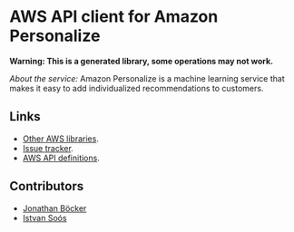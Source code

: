# AWS API client for Amazon Personalize

**Warning: This is a generated library, some operations may not work.**

*About the service:*
Amazon Personalize is a machine learning service that makes it easy to add
individualized recommendations to customers.

## Links

- [Other AWS libraries](https://github.com/agilord/aws_client/tree/master/generated).
- [Issue tracker](https://github.com/agilord/aws_client/issues).
- [AWS API definitions](https://github.com/aws/aws-sdk-js/tree/master/apis).

## Contributors

- [Jonathan Böcker](https://github.com/Schwusch)
- [Istvan Soós](https://github.com/isoos)

